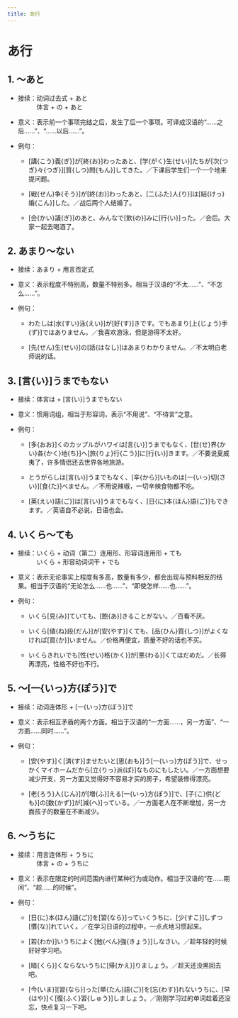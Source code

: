 ```yaml
---
title: あ行
---
```


# あ行

## 1. ～あと

- 接续：动词过去式 + あと
<br/>&emsp;&emsp;&emsp;体言 + の + あと

- 意义：表示前一个事项完结之后，发生了后一个事项。可译成汉语的“……之后……”、“……以后……”。

- 例句：

    - [講{こう}義{ぎ}]が[終{お}]わったあと、[学{がく}生{せい}]たちが[次{つぎ}々{つぎ}][質{しつ}問{もん}]してきた。／下课后学生们一个一个地来提问题。

    - [戦{せん}争{そう}]が[終{お}]わったあと、[二{ふた}人{り}]は[結{けっ}婚{こん}]した。／战后两个人结婚了。

    - [会{かい}議{ぎ}]のあと、みんなで[飲{の}]みに[行{い}]った。／会后。大家一起去喝酒了。

## 2. あまり～ない

- 接续：あまり + 用言否定式

- 意义：表示程度不特别高，数量不特别多。相当于汉语的“不太……”、“不怎么……”。

- 例句：

    - わたしは[水{すい}泳{えい}]が[好{す}]きです。でもあまり[上{じょう}手{ず}]ではありません。／我喜欢游泳，但是游得不太好。

    - [先{せん}生{せい}]の[話{はなし}]はあまりわかりません。／不太明白老师说的话。

## 3. [言{い}]うまでもない

- 接续：体言は + [言{い}]うまでもない

- 意义：惯用词组，相当于形容词，表示“不用说”、“不待言”之意。

- 例句：

    - [多{おお}]くのカップルがハワイは[言{い}]うまでもなく、[世{せ}界{かい}各{かく}地{ち}]へ[旅{りょ}行{こう}]に[行{い}]きます。／不要说夏威夷了，许多情侣还去世界各地旅游。

    - とうがらしは[言{い}]うまでもなく、[辛{から}]いものは[一{いっ}切{さい}][食{た}]べません。／不用说辣椒，一切辛辣食物都不吃。

    - [英{えい}語{ご}]は[言{い}]うまでもなく、[日{に}本{ほん}語{ご}]もできます。／英语自不必说，日语也会。

## 4. いくら～ても

- 接续：いくら + 动词（第二）连用形、形容词连用形 + ても
<br/>&emsp;&emsp;&emsp;いくら + 形容动词词干 + でも

- 意义：表示无论事实上程度有多高，数量有多少，都会出现与预料相反的结果。相当于汉语的“无论怎么……也……”、“即使怎样……也……”。

- 例句：

    - いくら[見{み}]ていても、[飽{あ}]きることがない。／百看不厌。

    - いくら[値{ね}段{だん}]が[安{やす}]くても、[品{ひん}質{しつ}]がよくなければ[買{か}]いません。／价格再便宜，质量不好的话也不买。

    - いくらきれいでも[性{せい}格{かく}]が[悪{わる}]くてはだめだ。／长得再漂亮，性格不好也不行。

## 5. ～[一{いっ}方{ぽう}]で

- 接续：动词连体形 + [一{いっ}方{ぽう}]で

- 意义：表示相互矛盾的两个方面。相当于汉语的“一方面……，另一方面”、“一方面……同时……”。

- 例句：

    - [安{やす}]く[済{す}]ませたいと[思{おも}]う[一{いっ}方{ぽう}]で、せっかくマイホームだから[立{りっ}派{ぱ}]なものにもしたい。／一方面想要减少开支，另一方面又觉得好不容易才买的房子，希望装修得漂亮。

    - [老{ろう}人{じん}]が[増{ふ}]える[一{いっ}方{ぽう}]で、[子{こ}供{ども}]の[数{かず}]が[減{へ}]っている。／一方面老人在不断增加，另一方面孩子的数量在不断减少。

## 6. ～うちに

- 接续：用言连体形 + うちに
<br/>&emsp;&emsp;&emsp;体言 + の + うちに

- 意义：表示在限定的时间范围内进行某种行为或动作。相当于汉语的“在……期间”、“趁……的时候”。

- 例句：

    - [日{に}本{ほん}語{ご}]を[習{なら}]っていくうちに、[少{すこ}]しずつ[慣{な}]れていく。／在学习日语的过程中，一点点地习惯起来。

    - [若{わか}]いうちによく[勉{べん}強{きょう}]しなさい。／趁年轻的时候好好学习吧。

    - [暗{くら}]くならないうちに[帰{かえ}]りましょう。／趁天还没黑回去吧。
    
    - [今{いま}][習{なら}]った[単{たん}語{ご}]を[忘{わす}]れないうちに、[早{はや}]く[復{ふく}習{しゅう}]しましょう。／刚刚学习过的单词趁着还没忘，快点复习一下吧。


